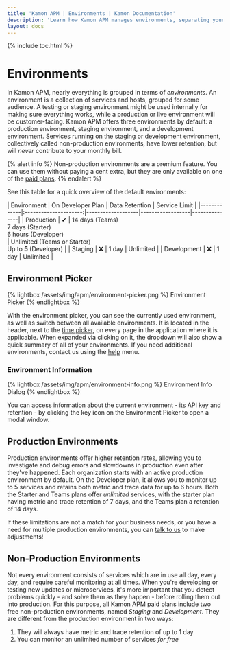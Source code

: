 ```yaml
---
title: 'Kamon APM | Environments | Kamon Documentation'
description: 'Learn how Kamon APM manages environments, separating your critical production services from staging deployments, and save money by leveraging this separation'
layout: docs
---
```


{% include toc.html %}

Environments
============

In Kamon APM, nearly everything is grouped in terms of _environments_. An environment is a collection of services and hosts, grouped for some audience. A testing or staging environment might be used internally for making sure everything works, while a production or live environment will be customer-facing. Kamon APM offers three environments by default: a production environment, staging environment, and a development environment. Services running on the staging or development environment, collectively called non-production environments, have lower retention, but will _never_ contribute to your monthly bill.

{% alert info %}
Non-production environments are a premium feature. You can use them without paying a cent extra, but they are only available on one of the [paid plans].
{% endalert %}

See this table for a quick overview of the default environments:

| Environment | On Developer Plan     | Data Retention | Service Limit |
|-------------|:---------------------:|-------------------|------------------|---------------|
| Production  | &#x2714; | 14 days (Teams) <br> 7 days (Starter) <br> 6 hours (Developer) <br> | Unlimited (Teams or Starter) <br> Up to **5** (Developer) |
| Staging     | &#x274C;                  | 1 day | Unlimited     |
| Development | &#x274C;                  | 1 day | Unlimited     |

Environment Picker
-------------------

{% lightbox /assets/img/apm/environment-picker.png %}
Environment Picker
{% endlightbox %}

With the environment picker, you can see the currently used environment, as well as switch between all available environments. It is located in the header, next to the [time picker], on every page in the application where it is applicable. When expanded via clicking on it, the dropdown will also show a quick summary of all of your environments. If you need additional environments, contact us using the [help] menu.

### Environment Information


{% lightbox /assets/img/apm/environment-info.png %}
Environment Info Dialog
{% endlightbox %}


You can access information about the current environment - its API key and retention - by clicking the key icon on the Environment Picker to open a modal window.

Production Environments
------------------------

Production environments offer higher retention rates, allowing you to investigate and debug errors and slowdowns in production even after they've happened. Each organization starts with an active production environment by default. On the Developer plan, it allows you to monitor up to 5 services and retains both metric and trace data for up to 6 hours. Both the Starter and Teams plans
offer _unlimited_ services, with the starter plan having metric and trace retention of 7 days, and the Teams plan a retention of 14 days.

If these limitations are not a match for your business needs, or you have a need for multiple production environments, you can [talk to us][help] to make adjustments!


Non-Production Environments
----------------------------

Not every environment consists of services which are in use all day, every day, and require careful monitoring at all times. When you're developing or testing new updates or microservices, it's more important that you detect problems quickly - and solve them as they happen - before rolling them out into production. For this purpose, all Kamon APM paid plans include two free non-production environments, named _Staging_ and _Development_. They are different from the production environment in two ways:

1. They will always have metric and trace retention of up to 1 day
2. You can monitor an unlimited number of services _for free_

[paid plans]: /apm/pricing/
[time picker]: ../time-picker/
[help]: ../help/
